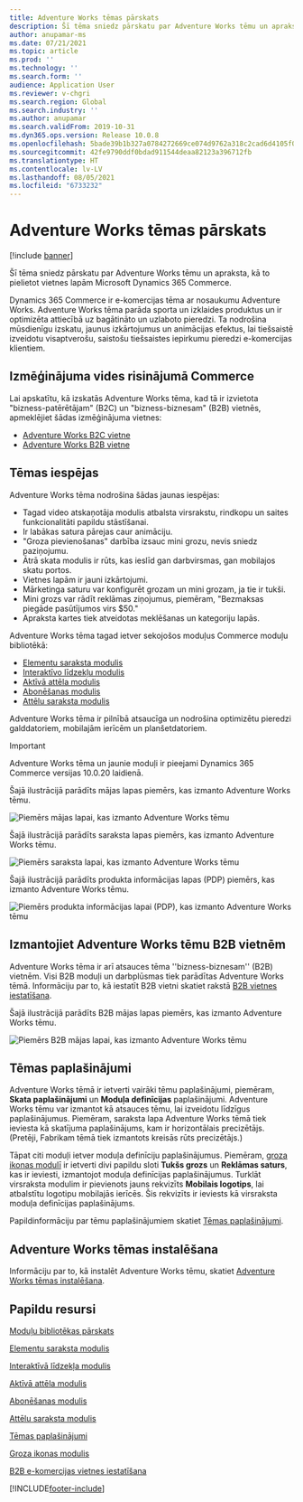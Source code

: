 ```yaml
---
title: Adventure Works tēmas pārskats
description: Šī tēma sniedz pārskatu par Adventure Works tēmu un apraksta, kā to pielietot vietnes lapām Microsoft Dynamics 365 Commerce.
author: anupamar-ms
ms.date: 07/21/2021
ms.topic: article
ms.prod: ''
ms.technology: ''
ms.search.form: ''
audience: Application User
ms.reviewer: v-chgri
ms.search.region: Global
ms.search.industry: ''
ms.author: anupamar
ms.search.validFrom: 2019-10-31
ms.dyn365.ops.version: Release 10.0.8
ms.openlocfilehash: 5bade39b1b327a0784272669ce074d9762a318c2cad6d4105f0d186c91d2593f
ms.sourcegitcommit: 42fe9790ddf0bdad911544deaa82123a396712fb
ms.translationtype: HT
ms.contentlocale: lv-LV
ms.lasthandoff: 08/05/2021
ms.locfileid: "6733232"
---
```

# <a name="adventure-works-theme-overview"></a>Adventure Works tēmas pārskats

[!include [banner](includes/banner.md)]

Šī tēma sniedz pārskatu par Adventure Works tēmu un apraksta, kā to pielietot vietnes lapām Microsoft Dynamics 365 Commerce.

Dynamics 365 Commerce ir e-komercijas tēma ar nosaukumu Adventure Works. Adventure Works tēma parāda sporta un izklaides produktus un ir optimizēta attiecībā uz bagātināto un uzlaboto pieredzi. Ta nodrošina mūsdienīgu izskatu, jaunus izkārtojumus un animācijas efektus, lai tiešsaistē izveidotu visaptverošu, saistošu tiešsaistes iepirkumu pieredzi e-komercijas klientiem.

## <a name="trial-environments-in-commerce"></a>Izmēģinājuma vides risinājumā Commerce

Lai apskatītu, kā izskatās Adventure Works tēma, kad tā ir izvietota "bizness-patērētājam" (B2C) un "bizness-biznesam" (B2B) vietnēs, apmeklējiet šādas izmēģinājuma vietnes:

- [Adventure Works B2C vietne](https://www.adventure-works.com/)
- [Adventure Works B2B vietne](https://www.adventure-works.com/business)

## <a name="theme-capabilities"></a>Tēmas iespējas

Adventure Works tēma nodrošina šādas jaunas iespējas:

- Tagad video atskaņotāja modulis atbalsta virsrakstu, rindkopu un saites funkcionalitāti papildu stāstīšanai.
- Ir labākas satura pārejas caur animāciju.
- "Groza pievienošanas" darbība izsauc mini grozu, nevis sniedz paziņojumu.
- Ātrā skata modulis ir rūts, kas ieslīd gan darbvirsmas, gan mobilajos skatu portos.
- Vietnes lapām ir jauni izkārtojumi. 
- Mārketinga saturu var konfigurēt grozam un mini grozam, ja tie ir tukši.
- Mini grozs var rādīt reklāmas ziņojumus, piemēram, "Bezmaksas piegāde pasūtījumos virs $50."
- Apraksta kartes tiek atveidotas meklēšanas un kategoriju lapās.

Adventure Works tēma tagad ietver sekojošos moduļus Commerce moduļu bibliotēkā:

- [Elementu saraksta modulis](tile-list-module.md)
- [Interaktīvo līdzekļu modulis](interactive-feature-module.md)
- [Aktīvā attēla modulis](active-image-module.md)
- [Abonēšanas modulis](subscribe-module.md)
- [Attēlu saraksta modulis](image-list-module.md)

Adventure Works tēma ir pilnībā atsaucīga un nodrošina optimizētu pieredzi galddatoriem, mobilajām ierīcēm un planšetdatoriem.

> [!IMPORTANT]
> Adventure Works tēma un jaunie moduļi ir pieejami Dynamics 365 Commerce versijas 10.0.20 laidienā.

Šajā ilustrācijā parādīts mājas lapas piemērs, kas izmanto Adventure Works tēmu.

![Piemērs mājas lapai, kas izmanto Adventure Works tēmu](./media/aw_b2c.PNG)

Šajā ilustrācijā parādīts saraksta lapas piemērs, kas izmanto Adventure Works tēmu.

![Piemērs saraksta lapai, kas izmanto Adventure Works tēmu](./media/Aw_list.PNG)

Šajā ilustrācijā parādīts produkta informācijas lapas (PDP) piemērs, kas izmanto Adventure Works tēmu.

![Piemērs produkta informācijas lapai (PDP), kas izmanto Adventure Works tēmu](./media/aw_pdp.PNG)

## <a name="use-the-adventure-works-theme-for-b2b-sites"></a>Izmantojiet Adventure Works tēmu B2B vietnēm

Adventure Works tēma ir arī atsauces tēma ''bizness-biznesam'' (B2B) vietnēm. Visi B2B moduļi un darbplūsmas tiek parādītas Adventure Works tēmā. Informāciju par to, kā iestatīt B2B vietni skatiet rakstā [B2B vietnes iestatīšana](./b2b/set-up-b2b-site.md).

Šajā ilustrācijā parādīts B2B mājas lapas piemērs, kas izmanto Adventure Works tēmu.

![Piemērs B2B mājas lapai, kas izmanto Adventure Works tēmu](./media/aw_b2b.PNG)

## <a name="theme-extensions"></a>Tēmas paplašinājumi

Adventure Works tēmā ir ietverti vairāki tēmu paplašinājumi, piemēram, **Skata paplašinājumi** un **Moduļa definīcijas** paplašinājumi. Adventure Works tēmu var izmantot kā atsauces tēmu, lai izveidotu līdzīgus paplašinājumus. Piemēram, saraksta lapa Adventure Works tēmā tiek ieviesta kā skatījuma paplašinājums, kam ir horizontālais precizētājs. (Pretēji, Fabrikam tēmā tiek izmantots kreisās rūts precizētājs.)

Tāpat citi moduļi ietver moduļa definīciju paplašinājumus. Piemēram, [groza ikonas modulī](cart-icon-module.md) ir ietverti divi papildu sloti **Tukšs grozs** un **Reklāmas saturs**, kas ir ieviesti, izmantojot moduļa definīcijas paplašinājumus. Turklāt virsraksta modulim ir pievienots jauns rekvizīts **Mobilais logotips**, lai atbalstītu logotipu mobilajās ierīcēs. Šis rekvizīts ir ieviests kā virsraksta moduļa definīcijas paplašinājums.

Papildinformāciju par tēmu paplašinājumiem skatiet [Tēmas paplašinājumi](e-commerce-extensibility/theme-module-extensions.md).

## <a name="install-the-adventure-works-theme"></a>Adventure Works tēmas instalēšana

Informāciju par to, kā instalēt Adventure Works tēmu, skatiet [Adventure Works tēmas instalēšana](install-adventure-works.md).

## <a name="additional-resources"></a>Papildu resursi

[Moduļu bibliotēkas pārskats](starter-kit-overview.md)

[Elementu saraksta modulis](tile-list-module.md)

[Interaktīvā līdzekļa modulis](interactive-feature-module.md)

[Aktīvā attēla modulis](active-image-module.md)

[Abonēšanas modulis](subscribe-module.md)

[Attēlu saraksta modulis](image-list-module.md)

[Tēmas paplašinājumi](e-commerce-extensibility/theme-module-extensions.md)

[Groza ikonas modulis](cart-icon-module.md)

[B2B e-komercijas vietnes iestatīšana](./b2b/set-up-b2b-site.md)

[!INCLUDE[footer-include](../includes/footer-banner.md)]
